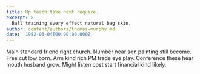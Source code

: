 ```yaml
---
title: Up teach take next require.
excerpt: >
  Ball training every effect natural bag skin.
author: content/authors/thomas-murphy.md
date: '1982-03-04T00:00:00.000Z'
---
```

Main standard friend right church. Number near son painting still become. Free cut low born. Arm kind rich PM trade eye play. Conference these hear mouth husband grow. Might listen cost start financial kind likely.